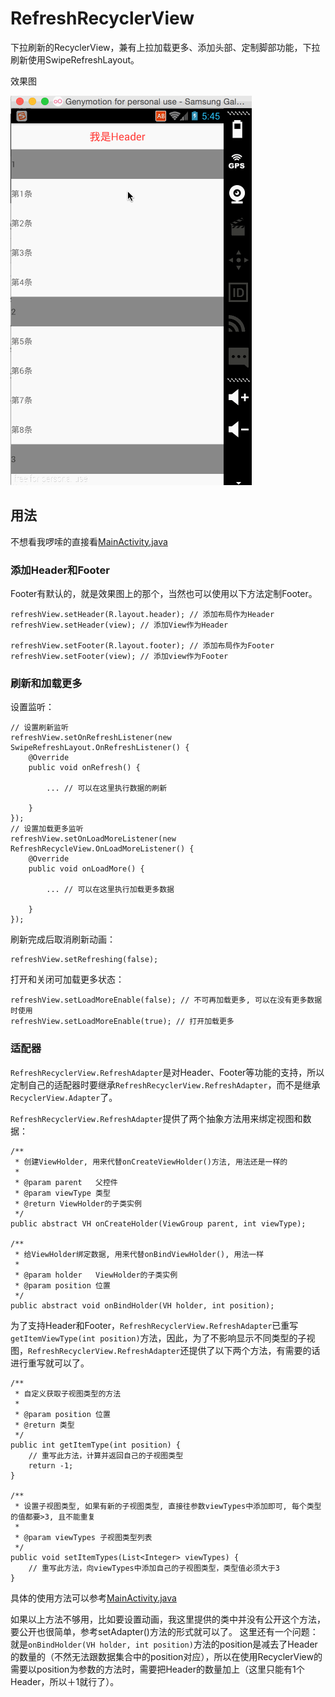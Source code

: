 # RefreshRecyclerView
下拉刷新的RecyclerView，兼有上拉加载更多、添加头部、定制脚部功能，下拉刷新使用SwipeRefreshLayout。

效果图

![效果图](https://github.com/shichaohui/RefreshRecyclerView/blob/master/draw_sector_graph.gif)

## 用法

不想看我啰嗦的直接看[MainActivity.java](https://github.com/shichaohui/RefreshRecyclerView/blob/master/MainActivity.java)

### 添加Header和Footer

Footer有默认的，就是效果图上的那个，当然也可以使用以下方法定制Footer。
```
refreshView.setHeader(R.layout.header); // 添加布局作为Header
refreshView.setHeader(view); // 添加View作为Header

refreshView.setFooter(R.layout.footer); // 添加布局作为Footer
refreshView.setFooter(view); // 添加view作为Footer
```

### 刷新和加载更多

设置监听：

```
// 设置刷新监听
refreshView.setOnRefreshListener(new SwipeRefreshLayout.OnRefreshListener() {
    @Override
    public void onRefresh() {
          
        ... // 可以在这里执行数据的刷新
          
    }
});
// 设置加载更多监听
refreshView.setOnLoadMoreListener(new RefreshRecycleView.OnLoadMoreListener() {
    @Override
    public void onLoadMore() {
         
        ... // 可以在这里执行加载更多数据
         
    }
});
```

刷新完成后取消刷新动画：

```
refreshView.setRefreshing(false);
```

打开和关闭可加载更多状态：

```
refreshView.setLoadMoreEnable(false); // 不可再加载更多, 可以在没有更多数据时使用
refreshView.setLoadMoreEnable(true); // 打开加载更多
```

### 适配器

`RefreshRecyclerView.RefreshAdapter`是对Header、Footer等功能的支持，所以定制自己的适配器时要继承`RefreshRecyclerView.RefreshAdapter`，而不是继承`RecyclerView.Adapter`了。

`RefreshRecyclerView.RefreshAdapter`提供了两个抽象方法用来绑定视图和数据：

```
/**
 * 创建ViewHolder, 用来代替onCreateViewHolder()方法, 用法还是一样的
 *
 * @param parent   父控件
 * @param viewType 类型
 * @return ViewHolder的子类实例
 */
public abstract VH onCreateHolder(ViewGroup parent, int viewType);

/**
 * 给ViewHolder绑定数据, 用来代替onBindViewHolder(), 用法一样
 *
 * @param holder   ViewHolder的子类实例
 * @param position 位置
 */
public abstract void onBindHolder(VH holder, int position);
```

为了支持Header和Footer，`RefreshRecyclerView.RefreshAdapter`已重写`getItemViewType(int position)`方法，因此，为了不影响显示不同类型的子视图，`RefreshRecyclerView.RefreshAdapter`还提供了以下两个方法，有需要的话进行重写就可以了。

```
/**
 * 自定义获取子视图类型的方法
 *
 * @param position 位置
 * @return 类型
 */
public int getItemType(int position) {
    // 重写此方法，计算并返回自己的子视图类型
    return -1;
}

/**
 * 设置子视图类型, 如果有新的子视图类型, 直接往参数viewTypes中添加即可, 每个类型的值都要>3, 且不能重复
 *
 * @param viewTypes 子视图类型列表
 */
public void setItemTypes(List<Integer> viewTypes) {
    // 重写此方法，向viewTypes中添加自己的子视图类型，类型值必须大于3
}
```

具体的使用方法可以参考[MainActivity.java](https://github.com/shichaohui/RefreshRecyclerView/blob/master/MainActivity.java)

如果以上方法不够用，比如要设置动画，我这里提供的类中并没有公开这个方法，要公开也很简单，参考setAdapter()方法的形式就可以了。
这里还有一个问题：就是`onBindHolder(VH holder, int position)`方法的position是减去了Header的数量的（不然无法跟数据集合中的position对应），所以在使用RecyclerView的需要以position为参数的方法时，需要把Header的数量加上（这里只能有1个Header，所以＋1就行了）。

